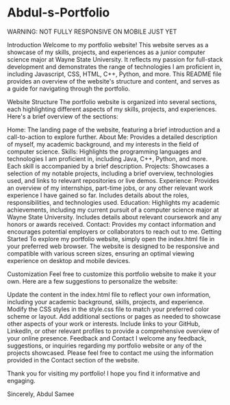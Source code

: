# Abdul-s-Portfolio
WARNING: NOT FULLY RESPONSIVE ON MOBILE JUST YET

Introduction
Welcome to my portfolio website! This website serves as a showcase of my skills, projects, and experiences as a junior computer science major at Wayne State University. It reflects my passion for full-stack development and demonstrates the range of technologies I am proficient in, including Javascript, CSS, HTML, C++, Python, and more. This README file provides an overview of the website's structure and content, and serves as a guide for navigating through the portfolio.

Website Structure
The portfolio website is organized into several sections, each highlighting different aspects of my skills, projects, and experiences. Here's a brief overview of the sections:

Home: The landing page of the website, featuring a brief introduction and a call-to-action to explore further.
About Me: Provides a detailed description of myself, my academic background, and my interests in the field of computer science.
Skills: Highlights the programming languages and technologies I am proficient in, including Java, C++, Python, and more. Each skill is accompanied by a brief description.
Projects: Showcases a selection of my notable projects, including a brief overview, technologies used, and links to relevant repositories or live demos.
Experience: Provides an overview of my internships, part-time jobs, or any other relevant work experience I have gained so far. Includes details about the roles, responsibilities, and technologies used.
Education: Highlights my academic achievements, including my current pursuit of a computer science major at Wayne State University. Includes details about relevant coursework and any honors or awards received.
Contact: Provides my contact information and encourages potential employers or collaborators to reach out to me.
Getting Started
To explore my portfolio website, simply open the index.html file in your preferred web browser. The website is designed to be responsive and compatible with various screen sizes, ensuring an optimal viewing experience on desktop and mobile devices.

Customization
Feel free to customize this portfolio website to make it your own. Here are a few suggestions to personalize the website:

Update the content in the index.html file to reflect your own information, including your academic background, skills, projects, and experience.
Modify the CSS styles in the style.css file to match your preferred color scheme or layout.
Add additional sections or pages as needed to showcase other aspects of your work or interests.
Include links to your GitHub, LinkedIn, or other relevant profiles to provide a comprehensive overview of your online presence.
Feedback and Contact
I welcome any feedback, suggestions, or inquiries regarding my portfolio website or any of the projects showcased. Please feel free to contact me using the information provided in the Contact section of the website.

Thank you for visiting my portfolio! I hope you find it informative and engaging.

Sincerely,
Abdul Samee
